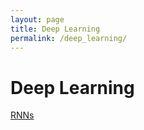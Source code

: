 ```yaml
---
layout: page
title: Deep Learning
permalink: /deep_learning/
---
```


# Deep Learning

[RNNs](rnns)


